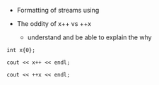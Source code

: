 
* Formatting of streams using <iomanip>

* The oddity of x++ vs ++x
  - understand and be able to explain the why

```
int x{0};

cout << x++ << endl;

cout << ++x << endl;
```
